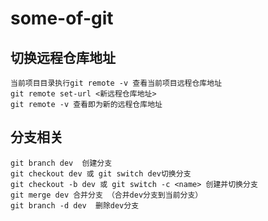# some-of-git
## 切换远程仓库地址
    当前项目目录执行git remote -v 查看当前项目远程仓库地址  
    git remote set-url <新远程仓库地址>  
    git remote -v 查看即为新的远程仓库地址
## 分支相关
    git branch dev  创建分支  
    git checkout dev 或 git switch dev切换分支
    git checkout -b dev 或 git switch -c <name> 创建并切换分支
    git merge dev 合并分支 （合并dev分支到当前分支）  
    git branch -d dev  删除dev分支
  
  
